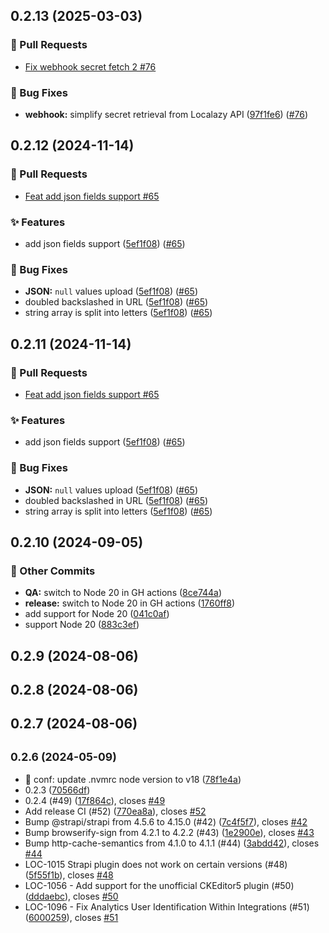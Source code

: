 ## 0.2.13 (2025-03-03)
### 🔀 Pull Requests

- [Fix webhook secret fetch 2 #76](https://github.com/localazy/strapi-plugin/pull/76)

### 🐛 Bug Fixes

- **webhook:** simplify secret retrieval from Localazy API ([97f1fe6](https://github.com/localazy/strapi-plugin/commit/97f1fe6)) ([#76](https://github.com/localazy/strapi-plugin/pull/76))

## 0.2.12 (2024-11-14)
### 🔀 Pull Requests

- [Feat add json fields support #65](https://github.com/localazy/strapi-plugin/pull/65)

### ✨ Features

- add json fields support ([5ef1f08](https://github.com/localazy/strapi-plugin/commit/5ef1f08)) ([#65](https://github.com/localazy/strapi-plugin/pull/65))

### 🐛 Bug Fixes

- **JSON:** `null` values upload ([5ef1f08](https://github.com/localazy/strapi-plugin/commit/5ef1f08)) ([#65](https://github.com/localazy/strapi-plugin/pull/65))
- doubled backslashed in URL ([5ef1f08](https://github.com/localazy/strapi-plugin/commit/5ef1f08)) ([#65](https://github.com/localazy/strapi-plugin/pull/65))
- string array is split into letters ([5ef1f08](https://github.com/localazy/strapi-plugin/commit/5ef1f08)) ([#65](https://github.com/localazy/strapi-plugin/pull/65))

## 0.2.11 (2024-11-14)
### 🔀 Pull Requests

- [Feat add json fields support #65](https://github.com/localazy/strapi-plugin/pull/65)

### ✨ Features

- add json fields support ([5ef1f08](https://github.com/localazy/strapi-plugin/commit/5ef1f08)) ([#65](https://github.com/localazy/strapi-plugin/pull/65))

### 🐛 Bug Fixes

- **JSON:** `null` values upload ([5ef1f08](https://github.com/localazy/strapi-plugin/commit/5ef1f08)) ([#65](https://github.com/localazy/strapi-plugin/pull/65))
- doubled backslashed in URL ([5ef1f08](https://github.com/localazy/strapi-plugin/commit/5ef1f08)) ([#65](https://github.com/localazy/strapi-plugin/pull/65))
- string array is split into letters ([5ef1f08](https://github.com/localazy/strapi-plugin/commit/5ef1f08)) ([#65](https://github.com/localazy/strapi-plugin/pull/65))

## 0.2.10 (2024-09-05)

### 🧰 Other Commits

- **QA:** switch to Node 20 in GH actions ([8ce744a](https://github.com/localazy/strapi-plugin/commit/8ce744a))
- **release:** switch to Node 20 in GH actions ([1760ff8](https://github.com/localazy/strapi-plugin/commit/1760ff8))
- add support for Node 20 ([041c0af](https://github.com/localazy/strapi-plugin/commit/041c0af))
- support Node 20 ([883c3ef](https://github.com/localazy/strapi-plugin/commit/883c3ef))

## 0.2.9 (2024-08-06)

## 0.2.8 (2024-08-06)

## 0.2.7 (2024-08-06)

## <small>0.2.6 (2024-05-09)</small>

* 🔧 conf: update .nvmrc node version to v18 ([78f1e4a](https://github.com/localazy/strapi-plugin/commit/78f1e4a))
* 0.2.3 ([70566df](https://github.com/localazy/strapi-plugin/commit/70566df))
* 0.2.4 (#49) ([17f864c](https://github.com/localazy/strapi-plugin/commit/17f864c)), closes [#49](https://github.com/localazy/strapi-plugin/issues/49)
* Add release CI (#52) ([770ea8a](https://github.com/localazy/strapi-plugin/commit/770ea8a)), closes [#52](https://github.com/localazy/strapi-plugin/issues/52)
* Bump @strapi/strapi from 4.5.6 to 4.15.0 (#42) ([7c4f5f7](https://github.com/localazy/strapi-plugin/commit/7c4f5f7)), closes [#42](https://github.com/localazy/strapi-plugin/issues/42)
* Bump browserify-sign from 4.2.1 to 4.2.2 (#43) ([1e2900e](https://github.com/localazy/strapi-plugin/commit/1e2900e)), closes [#43](https://github.com/localazy/strapi-plugin/issues/43)
* Bump http-cache-semantics from 4.1.0 to 4.1.1 (#44) ([3abdd42](https://github.com/localazy/strapi-plugin/commit/3abdd42)), closes [#44](https://github.com/localazy/strapi-plugin/issues/44)
* LOC-1015 Strapi plugin does not work on certain versions (#48) ([5f55f1b](https://github.com/localazy/strapi-plugin/commit/5f55f1b)), closes [#48](https://github.com/localazy/strapi-plugin/issues/48)
* LOC-1056 - Add support for the unofficial CKEditor5 plugin (#50) ([dddaebc](https://github.com/localazy/strapi-plugin/commit/dddaebc)), closes [#50](https://github.com/localazy/strapi-plugin/issues/50)
* LOC-1096 -  Fix Analytics User Identification Within Integrations (#51) ([6000259](https://github.com/localazy/strapi-plugin/commit/6000259)), closes [#51](https://github.com/localazy/strapi-plugin/issues/51)



